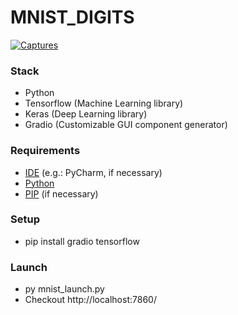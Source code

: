 # MNIST_DIGITS
<a href="https://ibb.co/0nvswQX"><img src="https://i.ibb.co/Pr0DStY/Captures.png" alt="Captures" border="0"></a>
### Stack
* Python
* Tensorflow (Machine Learning library)
* Keras (Deep Learning library)
* Gradio (Customizable GUI component generator)
### Requirements
* [IDE](https://www.jetbrains.com/pycharm/) (e.g.: PyCharm, if necessary)
* [Python](https://www.python.org/downloads/)
* [PIP](https://pypi.org/project/pip/) (if necessary)
### Setup
* pip install gradio tensorflow
### Launch
* py mnist_launch.py
* Checkout http://localhost:7860/
